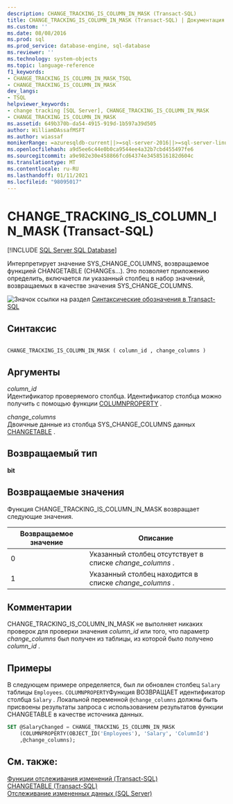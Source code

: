 ```yaml
---
description: CHANGE_TRACKING_IS_COLUMN_IN_MASK (Transact-SQL)
title: CHANGE_TRACKING_IS_COLUMN_IN_MASK (Transact-SQL) | Документация Майкрософт
ms.custom: ''
ms.date: 08/08/2016
ms.prod: sql
ms.prod_service: database-engine, sql-database
ms.reviewer: ''
ms.technology: system-objects
ms.topic: language-reference
f1_keywords:
- CHANGE_TRACKING_IS_COLUMN_IN_MASK_TSQL
- CHANGE_TRACKING_IS_COLUMN_IN_MASK
dev_langs:
- TSQL
helpviewer_keywords:
- change tracking [SQL Server], CHANGE_TRACKING_IS_COLUMN_IN_MASK
- CHANGE_TRACKING_IS_COLUMN_IN_MASK
ms.assetid: 649b370b-da54-4915-919d-1b597a39d505
author: WilliamDAssafMSFT
ms.author: wiassaf
monikerRange: =azuresqldb-current||>=sql-server-2016||>=sql-server-linux-2017||=azuresqldb-mi-current
ms.openlocfilehash: a9d5ee6c44e0b0ca9544ee4a32b7cbd455497fe6
ms.sourcegitcommit: a9e982e30e458866fcd64374e3458516182d604c
ms.translationtype: MT
ms.contentlocale: ru-RU
ms.lasthandoff: 01/11/2021
ms.locfileid: "98095017"
---
```

# <a name="change_tracking_is_column_in_mask-transact-sql"></a>CHANGE_TRACKING_IS_COLUMN_IN_MASK (Transact-SQL)
[!INCLUDE [SQL Server SQL Database](../../includes/applies-to-version/sql-asdb.md)]

  Интерпретирует значение SYS_CHANGE_COLUMNS, возвращаемое функцией CHANGETABLE (CHANGEs...). Это позволяет приложению определить, включается ли указанный столбец в набор значений, возвращаемых в качестве значения SYS_CHANGE_COLUMNS.  
  
 ![Значок ссылки на раздел](../../database-engine/configure-windows/media/topic-link.gif "Значок ссылки на раздел") [Синтаксические обозначения в Transact-SQL](../../t-sql/language-elements/transact-sql-syntax-conventions-transact-sql.md)  
  
## <a name="syntax"></a>Синтаксис  
  
```  
  
CHANGE_TRACKING_IS_COLUMN_IN_MASK ( column_id , change_columns )  
```  
  
## <a name="arguments"></a>Аргументы  
 *column_id*  
 Идентификатор проверяемого столбца. Идентификатор столбца можно получить с помощью функции [COLUMNPROPERTY](../../t-sql/functions/columnproperty-transact-sql.md) .  
  
 *change_columns*  
 Двоичные данные из столбца SYS_CHANGE_COLUMNS данных [CHANGETABLE](../../relational-databases/system-functions/changetable-transact-sql.md) .  
  
## <a name="return-type"></a>Возвращаемый тип  
 **bit**  
  
## <a name="return-values"></a>Возвращаемые значения  
 Функция CHANGE_TRACKING_IS_COLUMN_IN_MASK возвращает следующие значения.  
  
|Возвращаемое значение|Описание|  
|------------------|-----------------|  
|0|Указанный столбец отсутствует в списке *change_columns* .|  
|1|Указанный столбец находится в списке *change_columns* .|  
  
## <a name="remarks"></a>Комментарии  
 CHANGE_TRACKING_IS_COLUMN_IN_MASK не выполняет никаких проверок для проверки значения *column_id* или того, что параметр *change_columns* был получен из таблицы, из которой было получено *column_id* .  
  
## <a name="examples"></a>Примеры  
 В следующем примере определяется, был ли обновлен столбец `Salary` таблицы `Employees`. `COLUMNPROPERTY`Функция ВОЗВРАЩАЕТ идентификатор столбца `Salary` . Локальной переменной `@change_columns` должны быть присвоены результаты запроса с использованием результатов функции CHANGETABLE в качестве источника данных.  
  
```sql  
SET @SalaryChanged = CHANGE_TRACKING_IS_COLUMN_IN_MASK  
    (COLUMNPROPERTY(OBJECT_ID('Employees'), 'Salary', 'ColumnId')  
    ,@change_columns);  
```  
  
## <a name="see-also"></a>См. также:  
 [Функции отслеживания изменений (Transact-SQL)](../../relational-databases/system-functions/change-tracking-functions-transact-sql.md)   
 [CHANGETABLE (Transact-SQL)](../../relational-databases/system-functions/changetable-transact-sql.md)   
 [Отслеживание измененных данных (SQL Server)](../../relational-databases/track-changes/track-data-changes-sql-server.md)  
  
  
